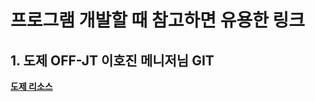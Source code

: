 프로그램 개발할 때 참고하면 유용한 링크
====================


## 1. 도제 OFF-JT 이호진 메니저님 GIT
[**도제 리소스**](https://github.com/HojinJava/hojin_able/tree/master/wiki/%5B2018Doje%5D)

